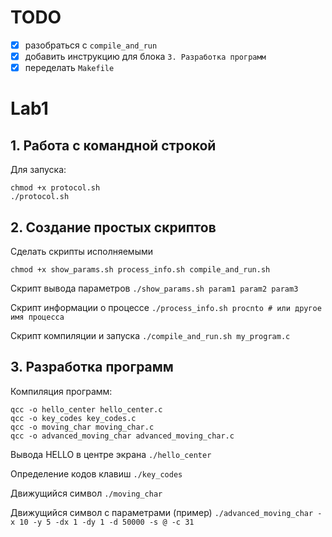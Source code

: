# TODO
- [x] разобраться с `compile_and_run`
- [x] добавить инструкцию для блока `3. Разработка программ`
- [x] переделать `Makefile`

# Lab1

## 1. Работа с командной строкой 
Для запуска:

```
chmod +x protocol.sh
./protocol.sh
```

## 2. Создание простых скриптов
Сделать скрипты исполняемыми
```
chmod +x show_params.sh process_info.sh compile_and_run.sh
```
Скрипт вывода параметров `./show_params.sh param1 param2 param3`

Скрипт информации о процессе `./process_info.sh procnto # или другое имя процесса`

Скрипт компиляции и запуска `./compile_and_run.sh my_program.c`

## 3. Разработка программ

Компиляция программ:
```
qcc -o hello_center hello_center.c
qcc -o key_codes key_codes.c
qcc -o moving_char moving_char.c
qcc -o advanced_moving_char advanced_moving_char.c
```

Вывода HELLO в центре экрана `./hello_center`

Определение кодов клавиш `./key_codes`

Движущийся символ `./moving_char`

Движущийся символ с параметрами (пример) `./advanced_moving_char -x 10 -y 5 -dx 1 -dy 1 -d 50000 -s @ -c 31`
